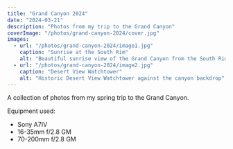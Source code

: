 ```yaml
---
title: "Grand Canyon 2024"
date: "2024-03-21"
description: "Photos from my trip to the Grand Canyon"
coverImage: "/photos/grand-canyon-2024/cover.jpg"
images:
  - url: "/photos/grand-canyon-2024/image1.jpg"
    caption: "Sunrise at the South Rim"
    alt: "Beautiful sunrise view of the Grand Canyon from the South Rim"
  - url: "/photos/grand-canyon-2024/image2.jpg"
    caption: "Desert View Watchtower"
    alt: "Historic Desert View Watchtower against the canyon backdrop"
---
```


A collection of photos from my spring trip to the Grand Canyon.

Equipment used:
- Sony A7IV
- 16-35mm f/2.8 GM
- 70-200mm f/2.8 GM 